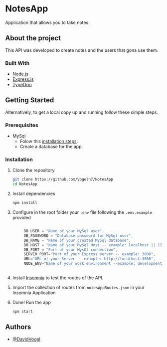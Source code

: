 # NotesApp
Application that allows you to take notes.

## About the project
This API was developed to create notes and the users that gona use them.

### Built With

* [Node.js](https://nodejs.org/)
* [Express.js](https://expressjs.com/)
* [TypeOrm](https://typeorm.io/)


## Getting Started

Alternatively, to get a local copy up and running follow these simple steps.

### Prerequisites

* MySql
	* Folow this [installation steps](https://dev.mysql.com/doc/mysql-installation-excerpt/5.7/en/).
	* Create a database for the app. 

### Installation

1. Clone the repository
   ```sh
   git clone https://github.com/Vogeln7/NotesApp
   cd NotesApp
   ```
2. Install dependencies
   ```sh
   npm install
   ```
3. Configure in the root folder your `.env` file following the `.env.example` provided
   ```js
   
	    DB_USER = "Name of your MySql user",
        DB_PASSWORD = "Database password for MySql user",
        DB_NAME = "Name of your created MySql database",
        DB_HOST = "Name of your MySql Host -- example: localhost || 127.0.0.1",
        DB_PORT = "Port of your MysQl connection",
        SERVER_PORT="Port of your Express server -- example: 3000",
        URL="URL of your Server -- example: http://localhost:3000",
        NODE_ENV="Name of your work environment --example: development | test | production"
		
   ``` 
4. Install [Insomnia](https://insomnia.rest/download) to test the routes of the API. 
5. Import the collection of routes from `notesAppRoutes.json` in your Insomnia Application
   
5. Done! Run the app
   ```sh
   npm start
   ```
## Authors

- [@DavidVogel](https://www.github.com/Vogeln7)